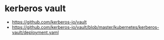 # kerberos vault
* https://github.com/kerberos-io/vault
* https://github.com/kerberos-io/vault/blob/master/kubernetes/kerberos-vault/deployment.yaml

## 